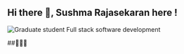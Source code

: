## Hi there 👋, Sushma Rajasekaran here !

![Graduate student Full stack software development](https://github.com/user-attachments/assets/26afc7d9-6a71-4825-8858-6446f7887c7b)

##👩🏻‍💻
